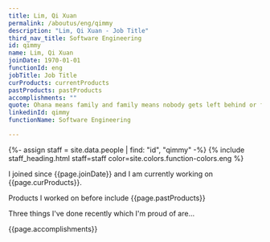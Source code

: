 ```yaml
---
title: Lim, Qi Xuan
permalink: /aboutus/eng/qimmy
description: "Lim, Qi Xuan - Job Title"
third_nav_title: Software Engineering
id: qimmy
name: Lim, Qi Xuan
joinDate: 1970-01-01
functionId: eng
jobTitle: Job Title
curProducts: currentProducts
pastProducts: pastProducts
accomplishments: ""
quote: Ohana means family and family means nobody gets left behind or forgotten.
linkedinId: qimmy
functionName: Software Engineering

---
```


{%- assign staff = site.data.people | find: "id", "qimmy" -%}
{% include staff_heading.html staff=staff color=site.colors.function-colors.eng %}

<p>I joined since {{page.joinDate}} and I am currently working on {{page.curProducts}}.</p>

<p>Products I worked on before include {{page.pastProducts}}</p>

<p>Three things I've done recently which I'm proud of are...</p>
{{page.accomplishments}}

